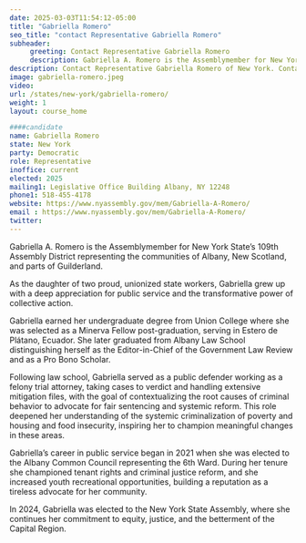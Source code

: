 ```yaml
---
date: 2025-03-03T11:54:12-05:00
title: "Gabriella Romero"
seo_title: "contact Representative Gabriella Romero"
subheader:
     greeting: Contact Representative Gabriella Romero
     description: Gabriella A. Romero is the Assemblymember for New York State’s 109th Assembly District representing the communities of Albany, New Scotland, and parts of Guilderland.
description: Contact Representative Gabriella Romero of New York. Contact information for Gabriella Romero includes email address, phone number, and mailing address.
image: gabriella-romero.jpeg
video:
url: /states/new-york/gabriella-romero/
weight: 1
layout: course_home

####candidate
name: Gabriella Romero
state: New York
party: Democratic
role: Representative
inoffice: current
elected: 2025
mailing1: Legislative Office Building Albany, NY 12248
phone1: 518-455-4178
website: https://www.nyassembly.gov/mem/Gabriella-A-Romero/
email : https://www.nyassembly.gov/mem/Gabriella-A-Romero/
twitter: 
---
```

Gabriella A. Romero is the Assemblymember for New York State’s 109th Assembly District representing the communities of Albany, New Scotland, and parts of Guilderland.

As the daughter of two proud, unionized state workers, Gabriella grew up with a deep appreciation for public service and the transformative power of collective action.

Gabriella earned her undergraduate degree from Union College where she was selected as a Minerva Fellow post-graduation, serving in Estero de Plátano, Ecuador. She later graduated from Albany Law School distinguishing herself as the Editor-in-Chief of the Government Law Review and as a Pro Bono Scholar.

Following law school, Gabriella served as a public defender working as a felony trial attorney, taking cases to verdict and handling extensive mitigation files, with the goal of contextualizing the root causes of criminal behavior to advocate for fair sentencing and systemic reform. This role deepened her understanding of the systemic criminalization of poverty and housing and food insecurity, inspiring her to champion meaningful changes in these areas.

Gabriella’s career in public service began in 2021 when she was elected to the Albany Common Council representing the 6th Ward. During her tenure she championed tenant rights and criminal justice reform, and she increased youth recreational opportunities, building a reputation as a tireless advocate for her community.

In 2024, Gabriella was elected to the New York State Assembly, where she continues her commitment to equity, justice, and the betterment of the Capital Region.
